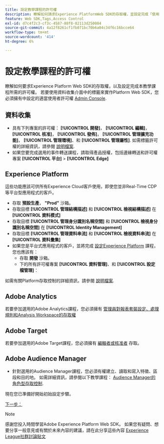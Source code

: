 ```yaml
---
title: 設定教學課程的許可權
description: 瞭解如何請求Experience PlatformWeb SDK的存取權，並設定完成「使用Web SDK實作Adobe Experience Cloud」教學課程所需的許可權。
feature: Web SDK,Tags,Access Control
exl-id: d7c4f2c3-cf3c-4587-88f8-82113d250084
source-git-commit: 4a12f8261cf1fb071bc70b6a04c34f6c16bcce64
workflow-type: tm+mt
source-wordcount: '414'
ht-degree: 6%

---
```


# 設定教學課程的許可權

瞭解如何要求Experience Platform Web SDK的存取權，以及設定完成本教學課程所需的許可權。 若要使用資料收集介面中的標籤來實作Platform Web SDK，您必須擁有中設定的適當使用者許可權 [Admin Console](https://adminconsole.adobe.com).

## 資料收集

* 具有下列專案的許可權： **[!UICONTROL 開發]**， **[!UICONTROL 編輯]**， **[!UICONTROL 核准]**， **[!UICONTROL 發佈]**， **[!UICONTROL 管理擴充功能]**， **[!UICONTROL 管理環境]**、和 **[!UICONTROL 管理屬性]**. 如需標籤許可權的詳細資訊，請參閱 [說明檔案](https://experienceleague.adobe.com/docs/experience-platform/tags/admin/user-permissions.html).
* 如果您要完成選用的事件轉送課程，請取得產品授權，包括邊緣轉送和許可權專案 **[!UICONTROL 平台]** > **[!UICONTROL Edge]**

## Experience Platform

這些功能應該可供所有Experience Cloud客戶使用，即使您並非Real-Time CDP等平台型應用程式的客戶。

* 存取 **預設生產**， **&quot;Prod&quot;** 沙箱。
* 存取目標 **[!UICONTROL 管理結構描述]** 和 **[!UICONTROL 檢視結構描述]** 在 **[!UICONTROL 資料模式]**
* 存取目標 **[!UICONTROL 管理身分識別名稱空間]** 和 **[!UICONTROL 檢視身分識別名稱空間]** 在 **[!UICONTROL Identity Management]**
* 存取目標 **[!UICONTROL 管理資料串流]** 和 **[!UICONTROL 檢視資料串流]** 在 **[!UICONTROL 資料彙集]**
* 如果您是平台式應用程式的客戶，並將完成 [設定Experience Platform](setup-experience-platform.md) 課程，您也應該有：
   * 存取 **開發** 沙箱。
   * 下的所有許可權專案 **[!UICONTROL 資料管理]**、和 **[!UICONTROL 設定檔管理]**：


如需有關Platform存取控制的詳細資訊，請參閱 [說明檔案](https://experienceleague.adobe.com/docs/experience-platform/access-control/home.html?lang=zh-Hant).

## Adobe Analytics

若要參加選用的Adobe Analytics課程，您必須擁有 [管理員對報表套裝設定、處理規則和Analysis Workspace的存取權](https://experienceleague.adobe.com/docs/analytics/admin/admin-console/home.html?lang=zh-Hant)

## Adobe Target

若要參加選用的Adobe Target課程，您必須擁有 [編輯者或核准者](https://experienceleague.adobe.com/docs/target/using/administer/manage-users/enterprise/properties-overview.html#section_8C425E43E5DD4111BBFC734A2B7ABC80) 存取。

## Adobe Audience Manager

* 針對選用的Audience Manager課程，您必須有權建立、讀取和寫入特徵、區段和目的地。 如需詳細資訊，請參閱以下教學課程： [Audience Manager的角色型存取控制](https://experienceleague.adobe.com/docs/audience-manager-learn/tutorials/setup-and-admin/user-management/setting-permissions-with-role-based-access-control.html?lang=en).

現在您已準備好開始初始設定步驟。

[下一步： ](configure-schemas.md)

>[!NOTE]
>
>感謝您投入時間學習Adobe Experience Platform Web SDK。 如果您有疑問、想要分享一般意見或有關於未來內容的建議，請在此分享這些內容 [Experience League社群討論貼文](https://experienceleaguecommunities.adobe.com/t5/adobe-experience-platform-launch/tutorial-discussion-implement-adobe-experience-cloud-with-web/td-p/444996)

